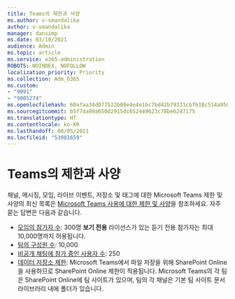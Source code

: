```yaml
---
title: Teams의 제한과 사양
ms.author: v-smandalika
author: v-smandalika
manager: dansimp
ms.date: 03/10/2021
audience: Admin
ms.topic: article
ms.service: o365-administration
ROBOTS: NOINDEX, NOFOLLOW
localization_priority: Priority
ms.collection: Adm_O365
ms.custom:
- "9091"
- "9005274"
ms.openlocfilehash: 60afaa34d077522b08e4e4e1bc7bd42b79331cbfb18c514a950f5aa48b00276b
ms.sourcegitcommit: b5f7da89a650d2915dc652449623c78be6247175
ms.translationtype: HT
ms.contentlocale: ko-KR
ms.lasthandoff: 08/05/2021
ms.locfileid: "53981659"
---
```

# <a name="teams-limits-and-specifications"></a>Teams의 제한과 사양

채널, 메시징, 모임, 라이브 이벤트, 저장소 및 태그에 대한 Microsoft Teams 제한 및 사양의 최신 목록은 [Microsoft Teams 사용에 대한 제한 및 사양](https://docs.microsoft.com/microsoftteams/limits-specifications-teams)을 참조하세요. 자주 묻는 답변은 다음과 같습니다.

- [모임의 참가자 수](https://docs.microsoft.com/microsoftteams/limits-specifications-teams#meetings-and-calls): 300명 **보기 전용** 라이선스가 있는 듣기 전용 참가자는 최대 10,000명까지 허용됩니다.
- [팀의 구성원 수](https://docs.microsoft.com/microsoftteams/limits-specifications-teams#teams-and-channels): 10,000
- [비공개 채팅에 참가 중인 사용자 수](https://docs.microsoft.com/microsoftteams/limits-specifications-teams#chat): 250 
- [데이터 저장소 제한](https://docs.microsoft.com/microsoftteams/limits-specifications-teams#storage): Microsoft Teams에서 파일 저장을 위해 SharePoint Online을 사용하므로 SharePoint Online 제한이 적용됩니다. Microsoft Teams의 각 팀은 SharePoint Online에 팀 사이트가 있으며, 팀의 각 채널은 기본 팀 사이트 문서 라이브러리 내에 폴더가 있습니다.


